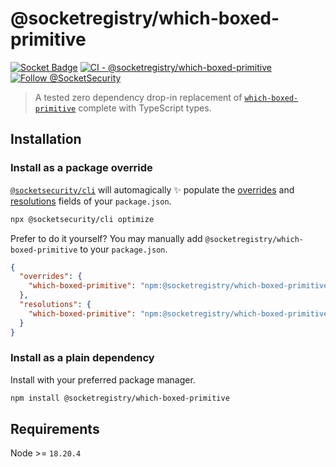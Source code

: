 # @socketregistry/which-boxed-primitive

[![Socket Badge](https://socket.dev/api/badge/npm/package/@socketregistry/which-boxed-primitive)](https://socket.dev/npm/package/@socketregistry/which-boxed-primitive)
[![CI - @socketregistry/which-boxed-primitive](https://github.com/SocketDev/socket-registry-js/actions/workflows/test.yml/badge.svg)](https://github.com/SocketDev/socket-registry-js/actions/workflows/test.yml)
[![Follow @SocketSecurity](https://img.shields.io/twitter/follow/SocketSecurity?style=social)](https://twitter.com/SocketSecurity)

> A tested zero dependency drop-in replacement of
> [`which-boxed-primitive`](https://www.npmjs.com/package/which-boxed-primitive)
> complete with TypeScript types.

## Installation

### Install as a package override

[`@socketsecurity/cli`](https://www.npmjs.com/package/@socketsecurity/cli) will
automagically :sparkles: populate the
[overrides](https://docs.npmjs.com/cli/v9/configuring-npm/package-json#overrides)
and [resolutions](https://yarnpkg.com/configuration/manifest#resolutions) fields
of your `package.json`.

```sh
npx @socketsecurity/cli optimize
```

Prefer to do it yourself? You may manually add
`@socketregistry/which-boxed-primitive` to your `package.json`.

```json
{
  "overrides": {
    "which-boxed-primitive": "npm:@socketregistry/which-boxed-primitive@^1"
  },
  "resolutions": {
    "which-boxed-primitive": "npm:@socketregistry/which-boxed-primitive@^1"
  }
}
```

### Install as a plain dependency

Install with your preferred package manager.

```sh
npm install @socketregistry/which-boxed-primitive
```

## Requirements

Node >= `18.20.4`

